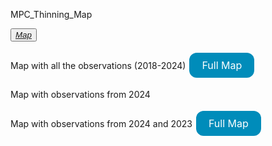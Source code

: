 MPC_Thinning_Map

<button id="Project Button"><a href= "mapSatellite.html">*Map*</a></button>


Map with all the observations (2018-2024)
<a href="Map3.html" style="display: inline-block; background-color: #008CBA; color: white; padding: 10px 20px; text-align: center; text-decoration: none; font-size: 16px; margin: 4px 2px; cursor: pointer; border-radius: 12px;">Full Map</a>

Map with observations from 2024

Map with observations from 2024 and 2023
<a href="Map2.html" style="display: inline-block; background-color: #008CBA; color: white; padding: 10px 20px; text-align: center; text-decoration: none; font-size: 16px; margin: 4px 2px; cursor: pointer; border-radius: 12px;">Full Map</a>

